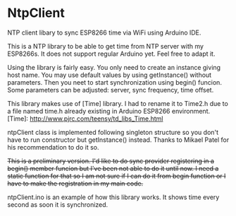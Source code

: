 # NtpClient
NTP client libary to sync ESP8266 time via WiFi using Arduino IDE.

This is a NTP library to be able to get time from NTP server with my ESP8266s. It does not support regular Arduino yet. Feel free to adapt it.

Using the library is fairly easy. You only need to create an instance giving host name. You may use default values by using getInstance() without parameters. Then you neet to start synchronization using begin() funcion. Some parameters can be adjusted: server, sync frequency, time offset.

This library makes use of [Time] library. I had to rename it to Time2.h due to a file named time.h already existing in Arduino ESP8266 environment. 
[Time]: http://www.pjrc.com/teensy/td_libs_Time.html

ntpClient class is implemented following singleton structure so you don't have to run constructor but getInstance() instead. Thanks to Mikael Patel for his recommendation to do it so.

~~This is a preliminary version. I'd like to do sync provider registering in a begin() member funcion but I've been not able to do it until now. I need a static function for that so I am not sure if I can do it from begin function or I have to make the registration in my main code.~~

ntpClient.ino is an example of how this library works. It shows time every second as soon it is synchronized.
